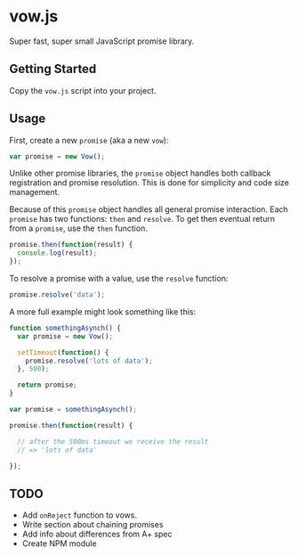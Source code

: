 # vow.js

Super fast, super small JavaScript promise library.

## Getting Started

Copy the `vow.js` script into your project.

## Usage

First, create a new `promise` (aka a new `vow`):

```js
var promise = new Vow();
```

Unlike other promise libraries, the `promise` object handles both callback registration and promise resolution. This is done for simplicity and code size management.

Because of this `promise` object handles all general promise interaction. Each `promise` has two functions: `then` and `resolve`. To get then eventual return from a `promise`, use the `then` function.


```js
promise.then(function(result) {
  console.log(result);
});
```

To resolve a promise with a value, use the `resolve` function:

```js
promise.resolve('data');
```

A more full example might look something like this:

```js
function somethingAsynch() {
  var promise = new Vow();

  setTimeout(function() {
    promise.resolve('lots of data');
  }, 500);

  return promise;
}

var promise = somethingAsynch();

promise.then(function(result) {

  // after the 500ms timeout we receive the result
  // => 'lots of data'

});
```

## TODO

* Add `onReject` function to vows.
* Write section about chaining promises
* Add info about differences from A+ spec
* Create NPM module
